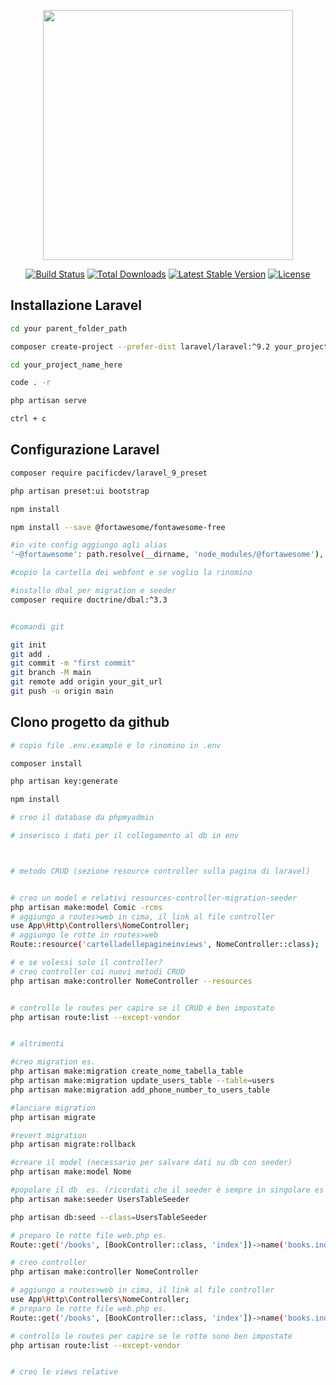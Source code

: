 <p align="center"><a href="https://laravel.com" target="_blank"><img src="https://raw.githubusercontent.com/laravel/art/master/logo-lockup/5%20SVG/2%20CMYK/1%20Full%20Color/laravel-logolockup-cmyk-red.svg" width="400"></a></p>

<p align="center">
<a href="https://travis-ci.org/laravel/framework"><img src="https://travis-ci.org/laravel/framework.svg" alt="Build Status"></a>
<a href="https://packagist.org/packages/laravel/framework"><img src="https://img.shields.io/packagist/dt/laravel/framework" alt="Total Downloads"></a>
<a href="https://packagist.org/packages/laravel/framework"><img src="https://img.shields.io/packagist/v/laravel/framework" alt="Latest Stable Version"></a>
<a href="https://packagist.org/packages/laravel/framework"><img src="https://img.shields.io/packagist/l/laravel/framework" alt="License"></a>
</p>

## Installazione Laravel

```bash
cd your parent_folder_path

composer create-project --prefer-dist laravel/laravel:^9.2 your_project_name_here

cd your_project_name_here

code . -r

php artisan serve

ctrl + c

```
## Configurazione Laravel
```bash
composer require pacificdev/laravel_9_preset

php artisan preset:ui bootstrap

npm install

npm install --save @fortawesome/fontawesome-free

#in vite config aggiungo agli alias
'~@fortawesome': path.resolve(__dirname, 'node_modules/@fortawesome'),

#copio la cartella dei webfont e se voglio la rinomino

#installo dbal per migration e seeder
composer require doctrine/dbal:^3.3


#comandi git

git init
git add .
git commit -m "first commit"
git branch -M main
git remote add origin your_git_url 
git push -u origin main


```
## Clono progetto da github 

```bash
# copio file .env.example e lo rinomino in .env

composer install

php artisan key:generate

npm install

# creo il database da phpmyadmin

# inserisco i dati per il collegamento al db in env



# metodo CRUD (sezione resource controller sulla pagina di laravel)


# creo un model e relativi resources-controller-migration-seeder
php artisan make:model Comic -rcms
# aggiungo a routes>web in cima, il link al file controller
use App\Http\Controllers\NomeController;
# aggiungo le rotte in routes>web
Route::resource('cartelladellepagineinviews', NomeController::class);

# e se volessi solo il controller?
# creo controller coi nuovi metodi CRUD 
php artisan make:controller NomeController --resources


# controllo le routes per capire se il CRUD è ben impostato
php artisan route:list --except-vendor


# altrimenti

#creo migration es.
php artisan make:migration create_nome_tabella_table
php artisan make:migration update_users_table --table=users
php artisan make:migration add_phone_number_to_users_table

#lanciare migration
php artisan migrate

#revert migration
php artisan migrate:rollback

#creare il model (necessario per salvare dati su db con seeder)
php artisan make:model Nome

#popolare il db  es. (ricordati che il seeder è sempre in singolare es ComicTableSeeder)
php artisan make:seeder UsersTableSeeder

php artisan db:seed --class=UsersTableSeeder

# preparo le rotte file web.php es. 
Route::get('/books', [BookController::class, 'index'])->name('books.index');

# creo controller
php artisan make:controller NomeController

# aggiungo a routes>web in cima, il link al file controller
use App\Http\Controllers\NomeController;
# preparo le rotte file web.php es. 
Route::get('/books', [BookController::class, 'index'])->name('books.index');

# controllo le routes per capire se le rotte sono ben impostate
php artisan route:list --except-vendor


# creo le views relative

```
